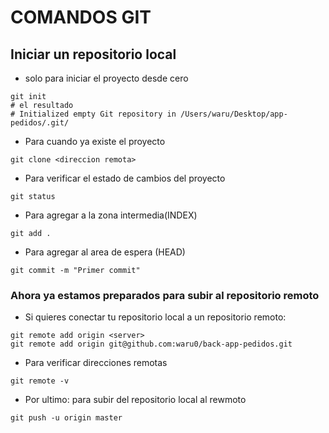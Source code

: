 # COMANDOS GIT

## Iniciar un repositorio local

- solo para iniciar el proyecto desde cero

```
git init
# el resultado
# Initialized empty Git repository in /Users/waru/Desktop/app-pedidos/.git/
```

- Para cuando ya existe el proyecto

```
git clone <direccion remota>
```

- Para verificar el estado de cambios del proyecto

```
git status
```

- Para agregar a la zona intermedia(INDEX)

```
git add .
```

- Para agregar al area de espera (HEAD)

```
git commit -m "Primer commit"
```

### Ahora ya estamos preparados para subir al repositorio remoto

- Si quieres conectar tu repositorio local a un repositorio remoto:

```
git remote add origin <server>
git remote add origin git@github.com:waru0/back-app-pedidos.git
```

- Para verificar direcciones remotas

```
git remote -v
```

- Por ultimo: para subir del repositorio local al rewmoto

```
git push -u origin master

```
